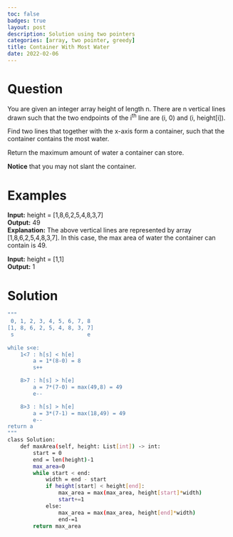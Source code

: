 ```yaml
---
toc: false
badges: true
layout: post
description: Solution using two pointers 
categories: [array, two pointer, greedy]
title: Container With Most Water
date: 2022-02-06
---
```


# Question 

You are given an integer array height of length n. There are n vertical lines drawn such that the two endpoints of the i<sup>th</sup> line are (i, 0) and (i, height[i]).

Find two lines that together with the x-axis form a container, such that the container contains the most water. 

Return the maximum amount of water a container can store.

**Notice** that you may not slant the container.

# Examples

**Input:** height = [1,8,6,2,5,4,8,3,7]\
**Output:** 49\
**Explanation:** The above vertical lines are represented by array [1,8,6,2,5,4,8,3,7]. In this case, the max area of water the container can contain is 49.

**Input:** height = [1,1]\
**Output:** 1

# Solution

```sh
"""
 0, 1, 2, 3, 4, 5, 6, 7, 8
[1, 8, 6, 2, 5, 4, 8, 3, 7]
 s                       e
 
while s<e:
    1<7 : h[s] < h[e]
        a = 1*(8-0) = 8
        s++

    8>7 : h[s] > h[e]
        a = 7*(7-0) = max(49,8) = 49
        e--

    8>3 : h[s] > h[e]
        a = 3*(7-1) = max(18,49) = 49
        e--
return a
"""
class Solution:
    def maxArea(self, height: List[int]) -> int:
        start = 0
        end = len(height)-1
        max_area=0
        while start < end:
            width = end - start
            if height[start] < height[end]:
                max_area = max(max_area, height[start]*width)
                start+=1
            else:
                max_area = max(max_area, height[end]*width)
                end-=1
        return max_area
```
